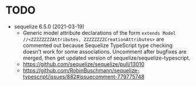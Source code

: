 # TODO


- sequelize 6.5.0 (2021-03-19)
  - Generic model attribute declarations of the form `extends Model //<ZZZZZZZZAttributes, ZZZZZZZZCreationAttributes>`
  are commented out because Sequelize TypeScript type checking doesn't work for some associations.
  Uncomment after bugfixes are merged, then get updated version of sequelize/sequelize-typescript.
  - https://github.com/sequelize/sequelize/pull/13010
  - https://github.com/RobinBuschmann/sequelize-typescript/issues/882#issuecomment-779775748

